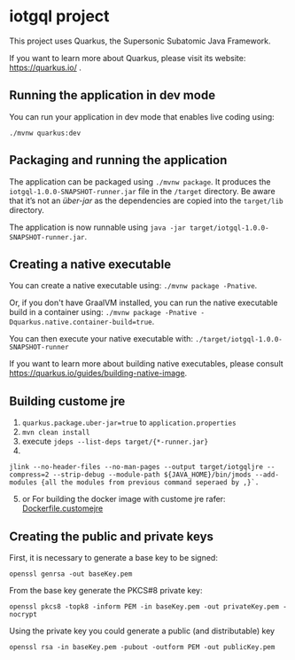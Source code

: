 # iotgql project

This project uses Quarkus, the Supersonic Subatomic Java Framework.

If you want to learn more about Quarkus, please visit its website: <https://quarkus.io/> .

## Running the application in dev mode

You can run your application in dev mode that enables live coding using:

```
./mvnw quarkus:dev
```

## Packaging and running the application

The application can be packaged using `./mvnw package`.
It produces the `iotgql-1.0.0-SNAPSHOT-runner.jar` file in the `/target` directory.
Be aware that it’s not an _über-jar_ as the dependencies are copied into the `target/lib` directory.

The application is now runnable using `java -jar target/iotgql-1.0.0-SNAPSHOT-runner.jar`.

## Creating a native executable

You can create a native executable using: `./mvnw package -Pnative`.

Or, if you don't have GraalVM installed, you can run the native executable build in a container using: `./mvnw package -Pnative -Dquarkus.native.container-build=true`.

You can then execute your native executable with: `./target/iotgql-1.0.0-SNAPSHOT-runner`

If you want to learn more about building native executables, please consult <https://quarkus.io/guides/building-native-image>.

## Building custome jre

1. `quarkus.package.uber-jar=true` to `application.properties`
2. `mvn clean install`
3. execute `jdeps --list-deps target/{*-runner.jar}`
4. 
```
jlink --no-header-files --no-man-pages --output target/iotgqljre --compress=2 --strip-debug --module-path ${JAVA_HOME}/bin/jmods --add-modules {all the modules from previous command seperaed by ,}`.
```

5. or For building the docker image with custome jre rafer: [Dockerfile.customejre](https://github.com/Nikhil12894/iotgql_quarkus/blob/master/Dockerfile.customejar)


## Creating the public and private keys

First, it is necessary to generate a base key to be signed:

```
openssl genrsa -out baseKey.pem
```

From the base key generate the PKCS#8 private key:

```
openssl pkcs8 -topk8 -inform PEM -in baseKey.pem -out privateKey.pem -nocrypt
```

Using the private key you could generate a public (and distributable) key

```
openssl rsa -in baseKey.pem -pubout -outform PEM -out publicKey.pem
